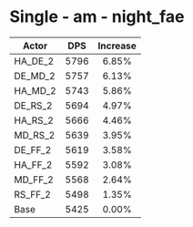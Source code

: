 # Single - am - night_fae
| Actor | DPS | Increase |
|---|:---:|:---:|
|HA_DE_2|5796|6.85%|
|DE_MD_2|5757|6.13%|
|HA_MD_2|5743|5.86%|
|DE_RS_2|5694|4.97%|
|HA_RS_2|5666|4.46%|
|MD_RS_2|5639|3.95%|
|DE_FF_2|5619|3.58%|
|HA_FF_2|5592|3.08%|
|MD_FF_2|5568|2.64%|
|RS_FF_2|5498|1.35%|
|Base|5425|0.00%|
